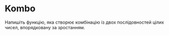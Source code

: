 # Kombo
Напишіть функцію, яка створює комбінацію із двох послідовностей цілих чисел, впорядковану за зростанням.
